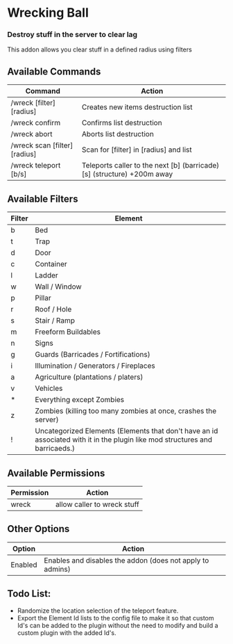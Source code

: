 ﻿# Wrecking Ball
### Destroy stuff in the server to clear lag

This addon allows you clear stuff in a defined radius using filters


## Available Commands
Command | Action
------- | -------
/wreck [filter] [radius]				| Creates new items destruction list
/wreck confirm							| Confirms list destruction
/wreck abort							| Aborts list destruction
/wreck scan [filter] [radius]			| Scan for [filter] in [radius] and list
/wreck teleport [b/s]					| Teleports caller to the next [b] (barricade) [s] (structure) +200m away


## Available Filters
Filter | Element
------- | -------
b				| Bed
t				| Trap
d				| Door
c				| Container
l				| Ladder
w				| Wall / Window
p				| Pillar
r				| Roof / Hole
s				| Stair / Ramp
m				| Freeform Buildables
n				| Signs
g				| Guards (Barricades / Fortifications)
i				| Illumination / Generators / Fireplaces
a				| Agriculture (plantations / platers)
v				| Vehicles
*				| Everything except Zombies
z				| Zombies (killing too many zombies at once, crashes the server)
!				| Uncategorized Elements (Elements that don't have an id associated with it in the plugin like mod structures and barricaeds.)


## Available Permissions
Permission | Action
------- | -------
wreck				| allow caller to wreck stuff


## Other Options
Option | Action
------- | -------
Enabled								| Enables and disables the addon (does not apply to admins)


## Todo List:
* Randomize the location selection of the teleport feature.
* Export the Element Id lists to the config file to make it so that custom Id's can be added to the plugin without the need to modify and build a custom plugin with the added Id's.
